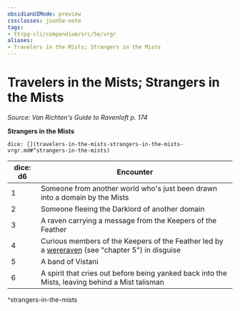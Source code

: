 ```yaml
---
obsidianUIMode: preview
cssclasses: json5e-note
tags:
- ttrpg-cli/compendium/src/5e/vrgr
aliases:
- Travelers in the Mists; Strangers in the Mists
---
```

# Travelers in the Mists; Strangers in the Mists
*Source: Van Richten's Guide to Ravenloft p. 174* 

**Strangers in the Mists**

`dice: [](travelers-in-the-mists-strangers-in-the-mists-vrgr.md#^strangers-in-the-mists)`

| dice: d6 | Encounter |
|----------|-----------|
| 1 | Someone from another world who's just been drawn into a domain by the Mists |
| 2 | Someone fleeing the Darklord of another domain |
| 3 | A raven carrying a message from the Keepers of the Feather |
| 4 | Curious members of the Keepers of the Feather led by a [wereraven](/3-Mechanics/CLI/Compendium/bestiary/humanoid/wereraven-vrgr.md) (see "chapter 5") in disguise |
| 5 | A band of Vistani |
| 6 | A spirit that cries out before being yanked back into the Mists, leaving behind a Mist talisman |
^strangers-in-the-mists
